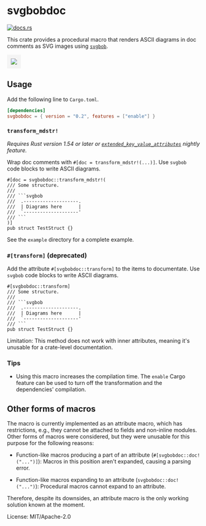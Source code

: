 # svgbobdoc

[<img src="https://docs.rs/svgbobdoc/badge.svg" alt="docs.rs">](https://docs.rs/svgbobdoc/)

This crate provides a procedural macro that renders
ASCII diagrams in doc comments as SVG images using [`svgbob`].

[`svgbob`]: https://github.com/ivanceras/svgbob

<img src="https://yvt.github.io/svgbobdoc/20190529-zhang_hilbert-2.png"
   style="border: 10px solid rgba(192, 192, 192, 0.15)">

## Usage

Add the following line to `Cargo.toml`.

```toml
[dependencies]
svgbobdoc = { version = "0.2", features = ["enable"] }
```

### `transform_mdstr!`

*Requires Rust version 1.54 or later or [`extended_key_value_attributes`](https://caniuse.rs/features/extended_key_value_attrs) nightly feature.*

Wrap doc comments with `#[doc = transform_mdstr!(...)]`. Use `svgbob` code blocks to write ASCII diagrams.

    #[doc = svgbobdoc::transform_mdstr!(
    /// Some structure.
    ///
    /// ```svgbob
    ///  .--------------------.
    ///  | Diagrams here      |
    ///  `--------------------'
    /// ```
    )]
    pub struct TestStruct {}


See the `example` directory for a complete example.

### `#[transform]` (deprecated)

Add the attribute `#[svgbobdoc::transform]` to the items to documentate. Use `svgbob` code blocks to write ASCII diagrams.

    #[svgbobdoc::transform]
    /// Some structure.
    ///
    /// ```svgbob
    ///  .--------------------.
    ///  | Diagrams here      |
    ///  `--------------------'
    /// ```
    pub struct TestStruct {}

Limitation: This method does not work with inner attributes, meaning it's unusable for a crate-level documentation.

### Tips

 - Using this macro increases the compilation time. The `enable` Cargo feature can be used to turn off the transformation and the dependencies' compilation.

## Other forms of macros

The macro is currently implemented as an attribute macro, which has
restrictions, e.g., they cannot be attached to fields and non-inline
modules. Other forms of macros were considered, but they were unusable for
this purpose for the following reasons:

 - Function-like macros producing a part of an attribute
   (`#[svgbobdoc::doc!("...")]`): Macros in this position aren't expanded,
   causing a parsing error.

 - Function-like macros expanding to an attribute (`svgbobdoc::doc!("...")`):
   Procedural macros cannot expand to an attribute.

Therefore, despite its downsides, an attribute macro is the only working
solution known at the moment.

License: MIT/Apache-2.0
